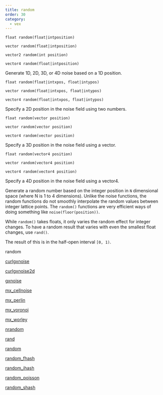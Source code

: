```yaml
---
title: random
order: 30
category:
  - vex
---
```


`float random(float|intposition)`

`vector random(float|intposition)`

`vector2 random(int position)`

`vector4 random(float|intposition)`

Generate 1D, 2D, 3D, or 4D noise based on a 1D position.

`float random(float|intxpos, float|intypos)`

`vector random(float|intxpos, float|intypos)`

`vector4 random(float|intxpos, float|intypos)`

Specify a 2D position in the noise field using two numbers.

`float random(vector position)`

`vector random(vector position)`

`vector4 random(vector position)`

Specify a 3D position in the noise field using a vector.

`float random(vector4 position)`

`vector random(vector4 position)`

`vector4 random(vector4 position)`

Specify a 4D position in the noise field using a vector4.

Generate a random number based on the integer position in `N` dimensional space
(where N is 1 to 4 dimensions). Unlike the noise functions, the random
functions do not smoothly interpolate the random values between integer
lattice points. The `random()` functions are very efficient ways of doing
something like `noise(floor(position))`.

While `random()` takes floats, it only varies the random effect for
integer changes. To have a random result that varies with even the
smallest float changes, use `rand()`.

The result of this is in the half-open interval `[0, 1)`.


random

[curlgxnoise](curlgxnoise.html)

[curlgxnoise2d](curlgxnoise2d.html)

[gxnoise](gxnoise.html)

[mx_cellnoise](mx_cellnoise.html)

[mx_perlin](mx_perlin.html)

[mx_voronoi](mx_voronoi.html)

[mx_worley](mx_worley.html)

[nrandom](nrandom.html)

[rand](rand.html)

[random](random.html)

[random_fhash](random_fhash.html)

[random_ihash](random_ihash.html)

[random_poisson](random_poisson.html)

[random_shash](random_shash.html)
